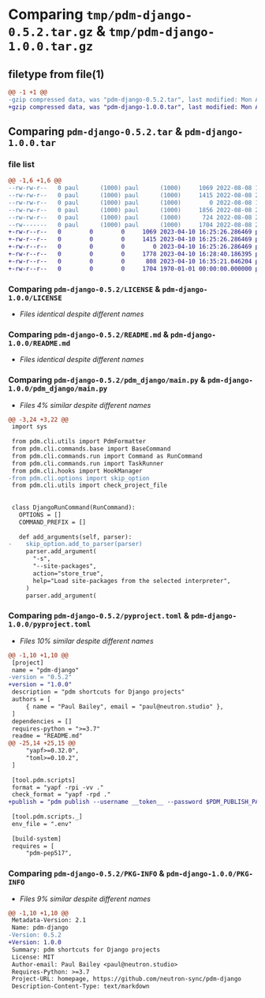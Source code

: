 # Comparing `tmp/pdm-django-0.5.2.tar.gz` & `tmp/pdm-django-1.0.0.tar.gz`

## filetype from file(1)

```diff
@@ -1 +1 @@
-gzip compressed data, was "pdm-django-0.5.2.tar", last modified: Mon Aug  8 20:28:48 2022, max compression
+gzip compressed data, was "pdm-django-1.0.0.tar", last modified: Mon Apr 10 16:35:57 2023, max compression
```

## Comparing `pdm-django-0.5.2.tar` & `pdm-django-1.0.0.tar`

### file list

```diff
@@ -1,6 +1,6 @@
--rw-rw-r--   0 paul      (1000) paul      (1000)     1069 2022-08-08 19:49:48.460456 pdm-django-0.5.2/LICENSE
--rw-rw-r--   0 paul      (1000) paul      (1000)     1415 2022-08-08 20:02:09.502345 pdm-django-0.5.2/README.md
--rw-rw-r--   0 paul      (1000) paul      (1000)        0 2022-08-08 19:49:48.460456 pdm-django-0.5.2/pdm_django/__init__.py
--rw-rw-r--   0 paul      (1000) paul      (1000)     1856 2022-08-08 20:23:56.223770 pdm-django-0.5.2/pdm_django/main.py
--rw-rw-r--   0 paul      (1000) paul      (1000)      724 2022-08-08 20:24:04.707680 pdm-django-0.5.2/pyproject.toml
--rw-------   0 paul      (1000) paul      (1000)     1704 2022-08-08 20:28:48.520704 pdm-django-0.5.2/PKG-INFO
+-rw-r--r--   0        0        0     1069 2023-04-10 16:25:26.286469 pdm-django-1.0.0/LICENSE
+-rw-r--r--   0        0        0     1415 2023-04-10 16:25:26.286469 pdm-django-1.0.0/README.md
+-rw-r--r--   0        0        0        0 2023-04-10 16:25:26.286469 pdm-django-1.0.0/pdm_django/__init__.py
+-rw-r--r--   0        0        0     1778 2023-04-10 16:28:40.186395 pdm-django-1.0.0/pdm_django/main.py
+-rw-r--r--   0        0        0      808 2023-04-10 16:35:21.046204 pdm-django-1.0.0/pyproject.toml
+-rw-r--r--   0        0        0     1704 1970-01-01 00:00:00.000000 pdm-django-1.0.0/PKG-INFO
```

### Comparing `pdm-django-0.5.2/LICENSE` & `pdm-django-1.0.0/LICENSE`

 * *Files identical despite different names*

### Comparing `pdm-django-0.5.2/README.md` & `pdm-django-1.0.0/README.md`

 * *Files identical despite different names*

### Comparing `pdm-django-0.5.2/pdm_django/main.py` & `pdm-django-1.0.0/pdm_django/main.py`

 * *Files 4% similar despite different names*

```diff
@@ -3,24 +3,22 @@
 import sys
 
 from pdm.cli.utils import PdmFormatter
 from pdm.cli.commands.base import BaseCommand
 from pdm.cli.commands.run import Command as RunCommand
 from pdm.cli.commands.run import TaskRunner
 from pdm.cli.hooks import HookManager
-from pdm.cli.options import skip_option
 from pdm.cli.utils import check_project_file
 
 
 class DjangoRunCommand(RunCommand):
   OPTIONS = []
   COMMAND_PREFIX = []
 
   def add_arguments(self, parser):
-    skip_option.add_to_parser(parser)
     parser.add_argument(
       "-s",
       "--site-packages",
       action="store_true",
       help="Load site-packages from the selected interpreter",
     )
     parser.add_argument(
```

### Comparing `pdm-django-0.5.2/pyproject.toml` & `pdm-django-1.0.0/pyproject.toml`

 * *Files 10% similar despite different names*

```diff
@@ -1,10 +1,10 @@
 [project]
 name = "pdm-django"
-version = "0.5.2"
+version = "1.0.0"
 description = "pdm shortcuts for Django projects"
 authors = [
     { name = "Paul Bailey", email = "paul@neutron.studio" },
 ]
 dependencies = []
 requires-python = ">=3.7"
 readme = "README.md"
@@ -25,14 +25,15 @@
     "yapf>=0.32.0",
     "toml>=0.10.2",
 ]
 
 [tool.pdm.scripts]
 format = "yapf -rpi -vv ."
 check_format = "yapf -rpd ."
+publish = "pdm publish --username __token__ --password $PDM_PUBLISH_PASSWORD_NSYNC"
 
 [tool.pdm.scripts._]
 env_file = ".env"
 
 [build-system]
 requires = [
     "pdm-pep517",
```

### Comparing `pdm-django-0.5.2/PKG-INFO` & `pdm-django-1.0.0/PKG-INFO`

 * *Files 9% similar despite different names*

```diff
@@ -1,10 +1,10 @@
 Metadata-Version: 2.1
 Name: pdm-django
-Version: 0.5.2
+Version: 1.0.0
 Summary: pdm shortcuts for Django projects
 License: MIT
 Author-email: Paul Bailey <paul@neutron.studio>
 Requires-Python: >=3.7
 Project-URL: homepage, https://github.com/neutron-sync/pdm-django
 Description-Content-Type: text/markdown
```

